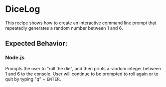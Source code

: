 # DiceLog

This recipe shows how to create an interactive command line prompt that repeatedly generates a random number between 1 and 6.

## Expected Behavior:

### Node.js

Prompts the user to "roll the die", and then prints a random integer between 1 and 6 to the console. User will continue to be prompted to roll again or to quit by typing "q" + <kbd>ENTER</kbd>.
